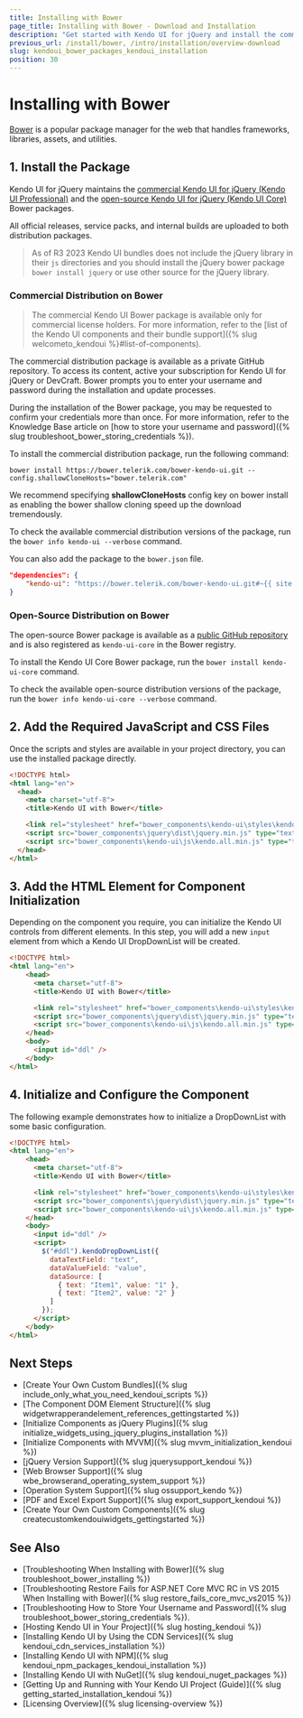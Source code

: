 ```yaml
---
title: Installing with Bower
page_title: Installing with Bower - Download and Installation 
description: "Get started with Kendo UI for jQuery and install the commercial or the open-source Kendo UI distributions by using the Bower package manager."
previous_url: /install/bower, /intro/installation/overview-download
slug: kendoui_bower_packages_kendoui_installation
position: 30
---
```


# Installing with Bower

[Bower](https://bower.io/) is a popular package manager for the web that handles frameworks, libraries, assets, and utilities.

## 1. Install the Package

Kendo UI for jQuery maintains the [commercial Kendo UI for jQuery (Kendo UI Professional)](#commercial-distribution-on-bower) and the [open-source Kendo UI for jQuery (Kendo UI Core)](#open-source-distribution-on-bower) Bower packages. 

All official releases, service packs, and internal builds are uploaded to both distribution packages.

> As of R3 2023 Kendo UI bundles does not include the jQuery library in their `js` directories and you should install the jQuery bower package `bower install jquery` or use other source for the jQuery library.

### Commercial Distribution on Bower

> The commercial Kendo UI Bower package is available only for commercial license holders. For more information, refer to the [list of the Kendo UI components and their bundle support]({% slug welcometo_kendoui %}#list-of-components).

The commercial distribution package is available as a private GitHub repository. To access its content, active your subscription for Kendo UI for jQuery or DevCraft. Bower prompts you to enter your username and password during the installation and update processes. 

During the installation of the Bower package, you may be requested to confirm your credentials more than once. For more information, refer to the Knowledge Base article on [how to store your username and password]({% slug troubleshoot_bower_storing_credentials %}).

To install the commercial distribution package, run the following command:

```
bower install https://bower.telerik.com/bower-kendo-ui.git --config.shallowCloneHosts="bower.telerik.com"
```

We recommend specifying **shallowCloneHosts** config key on bower install as enabling the bower shallow cloning speed up the download tremendously. 

To check the available commercial distribution versions of the package, run the `bower info kendo-ui --verbose` command.

You can also add the package to the `bower.json` file.

```json
"dependencies": {
    "kendo-ui": "https://bower.telerik.com/bower-kendo-ui.git#~{{ site.cdnVersion }}"
}
```


### Open-Source Distribution on Bower

The open-source Bower package is available as a [public GitHub repository](https://github.com/kendo-labs/bower-kendo-ui) and is also registered as `kendo-ui-core` in the Bower registry. 

To install the Kendo UI Core Bower package, run the `bower install kendo-ui-core` command. 

To check the available open-source distribution versions of the package, run the `bower info kendo-ui-core --verbose` command.


## 2. Add the Required JavaScript and CSS Files

Once the scripts and styles are available in your project directory, you can use the installed package directly.

```html
<!DOCTYPE html>
<html lang="en">
  <head>
    <meta charset="utf-8">
    <title>Kendo UI with Bower</title>

    <link rel="stylesheet" href="bower_components\kendo-ui\styles\kendo.default-main.min.css">
    <script src="bower_components\jquery\dist\jquery.min.js" type="text/javascript" charset="utf-8"></script>
    <script src="bower_components\kendo-ui\js\kendo.all.min.js" type="text/javascript" charset="utf-8"></script>
  </head>
</html>
```

## 3. Add the HTML Element for Component Initialization

Depending on the component you require, you can initialize the Kendo UI controls from different elements. In this step, you will add a new `input` element from which a Kendo UI DropDownList will be created. 

```html
<!DOCTYPE html>
<html lang="en">
    <head>
      <meta charset="utf-8">
      <title>Kendo UI with Bower</title>

      <link rel="stylesheet" href="bower_components\kendo-ui\styles\kendo.default-main.min.css">
      <script src="bower_components\jquery\dist\jquery.min.js" type="text/javascript" charset="utf-8"></script>
      <script src="bower_components\kendo-ui\js\kendo.all.min.js" type="text/javascript" charset="utf-8"></script>
    </head>
    <body>
      <input id="ddl" />	  
    </body>
</html>
```

## 4. Initialize and Configure the Component

The following example demonstrates how to initialize a DropDownList with some basic configuration.

```html
<!DOCTYPE html>
<html lang="en">
    <head>
      <meta charset="utf-8">
      <title>Kendo UI with Bower</title>

      <link rel="stylesheet" href="bower_components\kendo-ui\styles\kendo.default-main.min.css">      
      <script src="bower_components\jquery\dist\jquery.min.js" type="text/javascript" charset="utf-8"></script>
      <script src="bower_components\kendo-ui\js\kendo.all.min.js" type="text/javascript" charset="utf-8"></script>
    </head>
    <body>
      <input id="ddl" />
      <script>
	    $("#ddl").kendoDropDownList({
          dataTextField: "text",
          dataValueField: "value",
          dataSource: [
            { text: "Item1", value: "1" },
            { text: "Item2", value: "2" }
          ]
        });
	  </script>	  
    </body>
</html>
```


## Next Steps

* [Create Your Own Custom Bundles]({% slug include_only_what_you_need_kendoui_scripts %})
* [The Component DOM Element Structure]({% slug widgetwrapperandelement_references_gettingstarted %})
* [Initialize Components as jQuery Plugins]({% slug initialize_widgets_using_jquery_plugins_installation %})
* [Initialize Components with MVVM]({% slug mvvm_initialization_kendoui %})
* [jQuery Version Support]({% slug jquerysupport_kendoui %})
* [Web Browser Support]({% slug wbe_browserand_operating_system_support %})
* [Operation System Support]({% slug ossupport_kendo %})
* [PDF and Excel Export Support]({% slug export_support_kendoui %})
* [Create Your Own Custom Components]({% slug createcustomkendouiwidgets_gettingstarted %})

## See Also

* [Troubleshooting When Installing with Bower]({% slug troubleshoot_bower_installing %})
* [Troubleshooting Restore Fails for ASP.NET Core MVC RC in VS 2015 When Installing with Bower]({% slug restore_fails_core_mvc_vs2015 %})
* [Troubleshooting How to Store Your Username and Password]({% slug troubleshoot_bower_storing_credentials %}).
* [Hosting Kendo UI in Your Project]({% slug hosting_kendoui %})
* [Installing Kendo UI by Using the CDN Services]({% slug kendoui_cdn_services_installation %})
* [Installing Kendo UI with NPM]({% slug kendoui_npm_packages_kendoui_installation %})
* [Installing Kendo UI with NuGet]({% slug kendoui_nuget_packages %})
* [Getting Up and Running with Your Kendo UI Project (Guide)]({% slug getting_started_installation_kendoui %})
* [Licensing Overview]({% slug licensing-overview %})
